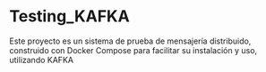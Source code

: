 # Testing_KAFKA
Este proyecto es un sistema de prueba de mensajería distribuido, construido con Docker Compose para facilitar su instalación y uso, utilizando KAFKA
